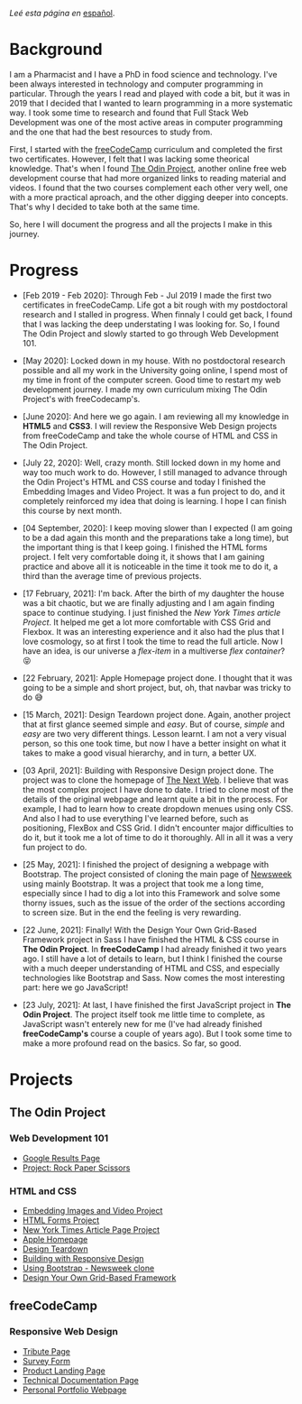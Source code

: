 *Leé esta página en* [español](https://github.com/maxibide/my-web-development-journey/blob/master/README.es.md/).

# Background
I am a Pharmacist and I have a PhD in food science and technology. I've been always interested in technology and computer programming in particular. Through the years I read and played with code a bit, but it was in 2019 that I decided that I wanted to learn programming in a more systematic way. I took some time to research and found that Full Stack Web Development was one of the most active areas in computer programming and the one that had the best resources to study from.

First, I started with the [freeCodeCamp](www.freecodecamp.org) curriculum and completed the first two certificates. However, I felt that I was lacking some theorical knowledge. That's when I found [The Odin Project](www.theodinproject.com), another online free web development course that had more organized links to reading material and videos. I found that the two courses complement each other very well, one with a more practical aproach, and the other digging deeper into concepts. That's why I decided to take both at the same time.

So, here I will document the progress and all the projects I make in this journey.

# Progress

* [Feb 2019 - Feb 2020]: Through Feb - Jul 2019 I made the first two certificates in freeCodeCamp. Life got a bit rough with my postdoctoral research and I stalled in progress. When finnaly I could get back, I found that I was lacking the deep understating I was looking for. So, I found The Odin Project and slowly started to go through Web Development 101.

* [May 2020]: Locked down in my house. With no postdoctoral research possible and all my work in the University going online, I spend most of my time in front of the computer screen. Good time to restart my web development journey. I made my own curriculum mixing The Odin Project's with freeCodecamp's.

* [June 2020]: And here we go again. I am reviewing all my knowledge in **HTML5** and **CSS3**. I will review the Responsive Web Design projects from freeCodeCamp and take the whole course of HTML and CSS in The Odin Project.

* [July 22, 2020]: Well, crazy month. Still locked down in my home and way too much work to do. However, I still managed to advance through the Odin Project's HTML and CSS course and today I finished the Embedding Images and Video Project. It was a fun project to do, and it completely reinforced my idea that doing is learning. I hope I can finish this course by next month.

* [04 September, 2020]: I keep moving slower than I expected (I am going to be a dad again this month and the preparations take a long time), but the important thing is that I keep going. I finished the HTML forms project. I felt very comfortable doing it, it shows that I am gaining practice and above all it is noticeable in the time it took me to do it, a third than the average time of previous projects.

* [17 February, 2021]: I'm back. After the birth of my daughter the house was a bit chaotic, but we are finally adjusting and I am again finding space to continue studying. I just finished the *New York Times article Project*. It helped me get a lot more comfortable with CSS Grid and Flexbox. It was an interesting experience and it also had the plus that I love cosmology, so at first I took the time to read the full article. Now I have an idea, is our universe a *flex-item* in a multiverse *flex container*? :stuck_out_tongue_closed_eyes:

* [22 February, 2021]: Apple Homepage project done. I thought that it was going to be a simple and short project, but, oh, that navbar was tricky to do :sweat_smile:

* [15 March, 2021]: Design Teardown project done. Again, another project that at first glance seemed simple and *easy*. But of course, *simple* and *easy* are two very different things. Lesson learnt. I am not a very visual person, so this one took time, but now I have a better insight on what it takes to make a good visual hierarchy, and in turn, a better UX.

* [03 April, 2021]: Building with Responsive Design project done. The project was to clone the homepage of [The Next Web](http://thenextweb.com). I believe that was the most complex project I have done to date. I tried to clone most of the details of the original webpage and learnt quite a bit in the process. For example, I had to learn how to create dropdown menues using only CSS. And also I had to use everything I've learned before, such as positioning, FlexBox and CSS Grid. I didn't encounter major difficulties to do it, but it took me a lot of time to do it thoroughly. All in all it was a very fun project to do.

* [25 May, 2021]: I finished the project of designing a webpage with Bootstrap. The project consisted of cloning the main page of [Newsweek](http://www.newsweek.com) using mainly Bootstrap. It was a project that took me a long time, especially since I had to dig a lot into this Framework and solve some thorny issues, such as the issue of the order of the sections according to screen size. But in the end the feeling is very rewarding.

* [22 June, 2021]: Finally! With the Design Your Own Grid-Based Framework project in Sass I have finished the HTML & CSS course in **The Odin Project**. In **freeCodeCamp** I had already finished it two years ago. I still have a lot of details to learn, but I think I finished the course with a much deeper understanding of HTML and CSS, and especially technologies like Bootstrap and Sass. Now comes the most interesting part: here we go JavaScript!

* [23 July, 2021]: At last, I have finished the first JavaScript project in **The Odin Project**. The project itself took me little time to complete, as JavaScript wasn't enterely new for me (I've had already finished **freeCodeCamp's** course a couple of years ago). But I took some time to make a more profound read on the basics. So far, so good.

# Projects

## The Odin Project

### Web Development 101

* [Google Results Page](https://maxibide.github.io/my-web-development-journey/the-odin-project/web-development-101/google-homepage/)
* [Project: Rock Paper Scissors](https://maxibide.github.io/my-web-development-journey/the-odin-project/web-development-101/rock-paper-scissors/)

### HTML and CSS

* [Embedding Images and Video Project](https://maxibide.github.io/my-web-development-journey/the-odin-project/html-and-css/embedding-images-and-video/)
* [HTML Forms Project](https://maxibide.github.io/my-web-development-journey/the-odin-project/html-and-css/html-forms/)
* [New York Times Article Page Project](https://maxibide.github.io/my-web-development-journey/the-odin-project/html-and-css/nyt-article/index.html)
* [Apple Homepage](https://maxibide.github.io/my-web-development-journey/the-odin-project/html-and-css/apple-homepage/index.html)
* [Design Teardown](https://maxibide.github.io/my-web-development-journey/the-odin-project/html-and-css/webpage-heatmap/index.html)
* [Building with Responsive Design](https://maxibide.github.io/my-web-development-journey/the-odin-project/html-and-css/responsive-tnw-homepage/index.html)
* [Using Bootstrap - Newsweek clone](https://maxibide.github.io/my-web-development-journey/the-odin-project/html-and-css/bootstrap-newsweek/index.html)
* [Design Your Own Grid-Based Framework](https://maxibide.github.io/my-web-development-journey/the-odin-project/html-and-css/grid-framework/index.html)

## freeCodeCamp

### Responsive Web Design

* [Tribute Page](https://maxibide.github.io/my-web-development-journey/free-code-camp/responsive-web-design/tribute-page/)
* [Survey Form](https://maxibide.github.io/my-web-development-journey/free-code-camp/responsive-web-design/survey-form/)
* [Product Landing Page](https://maxibide.github.io/my-web-development-journey/free-code-camp/responsive-web-design/product-landing-page/)
* [Technical Documentation Page](https://maxibide.github.io/my-web-development-journey/free-code-camp/responsive-web-design/technical-documentation-page/)
* [Personal Portfolio Webpage](https://maxibide.github.io/my-web-development-journey/free-code-camp/responsive-web-design/personal-portfolio-webpage/)

